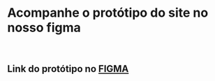 # Acompanhe o protótipo do site no nosso figma

<br>

## Link do protótipo no [FIGMA](https://www.figma.com/file/hHrI7twJZW6EQoLtEiJgHd/Guia-Canino?type=design&node-id=0-1&mode=design&t=tRn7X2RU2LAaYVI6-0)
